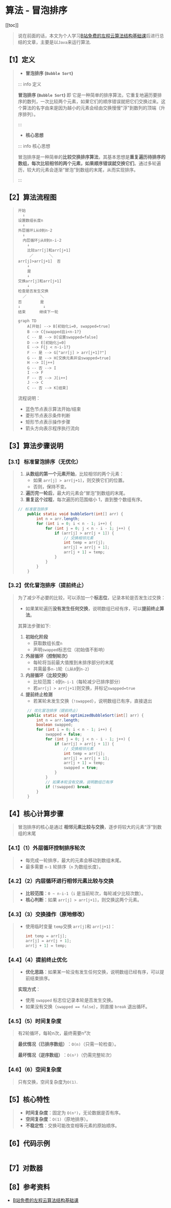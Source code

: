 # 算法 - 冒泡排序

[[toc]]

> 说在前面的话，本文为个人学习[B站免费的左程云算法结构基础课](https://www.bilibili.com/video/BV1Ef4y1T7Qi/?spm_id_from=333.788.recommend_more_video.1&vd_source=65c7f6924d2d8ba5fa0d4c448818e08a)后进行总结的文章，主要是以`Java`来运行算法.

## 【1】定义

> - <b>冒泡排序 (`Bubble Sort`)</b>
>
> ::: info 定义
>
> <b>冒泡排序 (`Bubble Sort`)</b> 即 它是一种简单的排序算法，它重复地遍历要排序的数列，一次比较两个元素，如果它们的顺序错误就把它们交换过来。这个算法的名字由来是因为越小的元素会经由交换慢慢"浮"到数列的顶端（升序排列）。
>
> :::
>
> - <b>核心思想</b>
>
> ::: info 核心思想
>
> 冒泡排序是一种简单的‌**比较交换排序算法**‌，其基本思想是‌**重复遍历待排序的数组，每次比较相邻的两个元素，如果顺序错误就交换它们**‌。通过多轮遍历，较大的元素会逐渐“冒泡”到数组的末尾，从而实现排序。
>
> :::

## 【2】算法流程图

> ```text
> 开始
>   ↓
> 设置数组长度n
>   ↓
> 外层循环i从0到n-2
>   ↓
>   内层循环j从0到n-i-2
>     ↓
>     比较arr[j]和arr[j+1]
>      ／       ＼
> arr[j]>arr[j+1]  否
>     ↓
>     是
>     ↓
> 交换arr[j]和arr[j+1]
>     ↓
> 检查是否发生交换
>   ／      ＼
> 否        是
> ↓          ↓
> 结束      继续下一轮
> ```
>
> ```mermaid
> graph TD
>     A[开始] --> B[初始化i=0, swapped=true]
>     B --> C{swapped且i<n-1?}
>     C -- 是 --> D[设置swapped=false]
>     D --> E[初始化j=0]
>     E --> F{j < n-i-1?}
>     F -- 是 --> G["arr[j] > arr[j+1]?"]
>     G -- 是 --> H[交换元素并设swapped=true]
>     H --> I[j++]
>     G -- 否 --> I
>     I --> F
>     F -- 否 --> J[i++]
>     J --> C
>     C -- 否 --> K[结束]
> ```
>
> 流程说明：
>
> - 蓝色节点表示算法开始/结束
> - 菱形节点表示条件判断
> - 矩形节点表示操作步骤
> - 箭头方向表示程序执行流向

## 【3】算法步骤说明

### 【3.1】 标准冒泡排序（无优化）

> 1. **从数组的第一个元素开始**‌，比较相邻的两个元素：
>    - 如果 `arr[j] > arr[j+1]`，则交换它们的位置。
>    - 否则，保持不变。
> 2. ‌**遍历完一轮后**‌，最大的元素会“冒泡”到数组的末尾。
> 3. **重复这个过程**‌，每次遍历的范围缩小 1，直到整个数组有序。
>
> ```java
> // 标准冒泡排序
>     public static void bubbleSort(int[] arr) {
>         int n = arr.length;
>         for (int i = 0; i < n - 1; i++) {
>             for (int j = 0; j < n - i - 1; j++) {
>                 if (arr[j] > arr[j + 1]) {
>                     // 交换相邻元素
>                     int temp = arr[j];
>                     arr[j] = arr[j + 1];
>                     arr[j + 1] = temp;
>                 }
>             }
>         }
>     }
> ```

### 【3.2】优化冒泡排序（提前终止）

> 为了减少不必要的比较，可以添加一个‌**标志位**‌，记录本轮是否发生过交换：
>
> - 如果某轮遍历‌**没有发生任何交换**‌，说明数组已经有序，可以‌**提前终止算法**‌。
>
> 其算法步骤如下:
>
> 1. **初始化阶段**‌
>    - 获取数组长度`n`
>    - 声明`swapped`标志位（初始值不影响）
> 2. ‌**外层循环（控制轮次）**‌
>    - 每轮将当前最大值推到未排序部分的末尾
>    - 共需最多`n-1`轮（`i`从`0`到`n-2`）
> 3. ‌**内层循环（比较交换）**‌
>    - 比较范围：`0`到`n-i-1`（每轮减少已排序部分）
>    - 若`arr[j] > arr[j+1]`则交换，并标记`swapped=true`
> 4. **提前终止检测**‌
>    - 若某轮未发生交换（`!swapped`），说明数组已有序，直接退出
>
> ```java
>     // 优化冒泡排序（提前终止）
>     public static void optimizedBubbleSort(int[] arr) {
>         int n = arr.length;
>         boolean swapped;
>         for (int i = 0; i < n - 1; i++) {
>             swapped = false;
>             for (int j = 0; j < n - i - 1; j++) {
>                 if (arr[j] > arr[j + 1]) {
>                     // 交换相邻元素
>                     int temp = arr[j];
>                     arr[j] = arr[j + 1];
>                     arr[j + 1] = temp;
>                     swapped = true;
>                 }
>             }
>             // 如果本轮没有交换，说明数组已有序
>             if (!swapped) break;
>         }
>     }
> ```

## 【4】核心计算步骤

> 冒泡排序的核心是通过 ‌**相邻元素比较与交换**‌，逐步将较大的元素“浮”到数组的末尾

### 【4.1】（1）外层循环控制排序轮次

> - 每完成一轮排序，最大的元素会移动到数组末尾。
> - 最多需要 `n-1` 轮排序（`n` 为数组长度）。

### 【4.2】（2）内层循环进行相邻元素比较与交换

> - ‌**比较范围**‌：`0 ~ n-i-1`（`i` 是当前轮次，每轮减少比较次数）。
> - ‌**核心判断**‌：如果 `arr[j] > arr[j+1]`，则交换这两个元素。

### 【4.3】（3）交换操作（原地修改）‌

> - 使用临时变量 `temp`交换 `arr[j]`和 `arr[j+1]`：
>
>   ```java
>   int temp = arr[j];
>   arr[j] = arr[j + 1];
>   arr[j + 1] = temp;
>   ```

### 【4.4】（4）提前终止优化

> - **优化思路**‌：如果某一轮没有发生任何交换，说明数组已经有序，可以提前结束排序。
>
> ‌**实现方式**‌：
>
> - 使用 `swapped` 标志位记录本轮是否发生交换。
> - 如果没有交换（`swapped == false`），则直接 `break` 退出循环。

### 【4.5】（5）时间复杂度

> 有2轮循环，每轮n次，最终需要n²次

> **最优情况（已排序数组）**‌：`O(n)`（只需一轮检查）。
>
> ‌**最坏情况（逆序数组）**‌：`O(n²)`（仍需完整轮次）

### 【4.6】（6）空间复杂度

> 只有交换，空间复杂度为`O(1)`.

## 【5】核心特性

> - ‌**时间复杂度**‌：固定为 `O(n²)`，无论数据是否有序。
> - ‌**空间复杂度**‌：`O(1)`（原地排序）。
> - ‌**不稳定性**‌：交换可能改变相等元素的原始顺序。

## 【6】代码示例

> ```java

## 【7】对数器

> 

## 【8】参考资料

- [B站免费的左程云算法结构基础课](https://www.bilibili.com/video/BV1Ef4y1T7Qi/?spm_id_from=333.788.recommend_more_video.1&vd_source=65c7f6924d2d8ba5fa0d4c448818e08a)